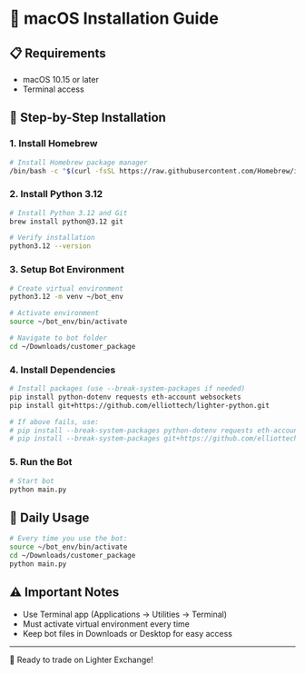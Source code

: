 # 🍎 macOS Installation Guide

## 📋 Requirements
- macOS 10.15 or later
- Terminal access

## 🔧 Step-by-Step Installation

### 1. Install Homebrew
```bash
# Install Homebrew package manager
/bin/bash -c "$(curl -fsSL https://raw.githubusercontent.com/Homebrew/install/HEAD/install.sh)"
```

### 2. Install Python 3.12
```bash
# Install Python 3.12 and Git
brew install python@3.12 git

# Verify installation
python3.12 --version
```

### 3. Setup Bot Environment
```bash
# Create virtual environment
python3.12 -m venv ~/bot_env

# Activate environment
source ~/bot_env/bin/activate

# Navigate to bot folder
cd ~/Downloads/customer_package
```

### 4. Install Dependencies
```bash
# Install packages (use --break-system-packages if needed)
pip install python-dotenv requests eth-account websockets
pip install git+https://github.com/elliottech/lighter-python.git

# If above fails, use:
# pip install --break-system-packages python-dotenv requests eth-account websockets
# pip install --break-system-packages git+https://github.com/elliottech/lighter-python.git
```

### 5. Run the Bot
```bash
# Start bot
python main.py
```

## 🔄 Daily Usage
```bash
# Every time you use the bot:
source ~/bot_env/bin/activate
cd ~/Downloads/customer_package
python main.py
```

## ⚠️ Important Notes
- Use Terminal app (Applications → Utilities → Terminal)
- Must activate virtual environment every time
- Keep bot files in Downloads or Desktop for easy access

---
🚀 Ready to trade on Lighter Exchange! 